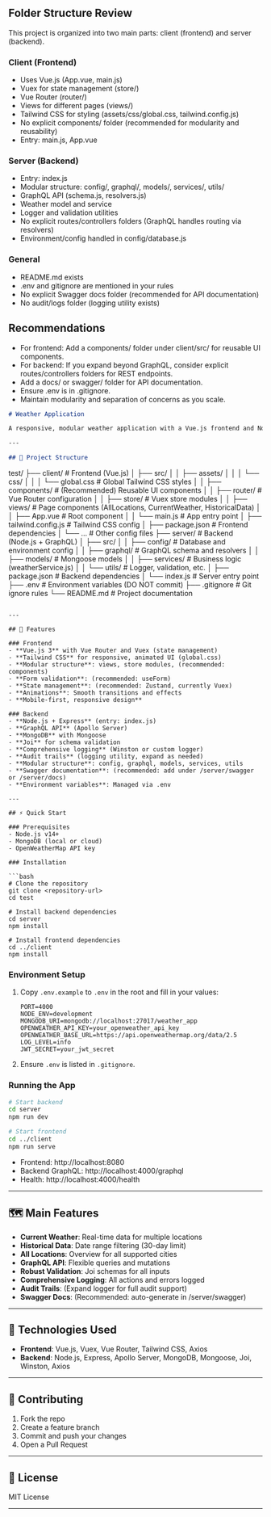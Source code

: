 

## Folder Structure Review

This project is organized into two main parts: client (frontend) and server (backend).

### Client (Frontend)
- Uses Vue.js (App.vue, main.js)
- Vuex for state management (store/)
- Vue Router (router/)
- Views for different pages (views/)
- Tailwind CSS for styling (assets/css/global.css, tailwind.config.js)
- No explicit components/ folder (recommended for modularity and reusability)
- Entry: main.js, App.vue

### Server (Backend)
- Entry: index.js
- Modular structure: config/, graphql/, models/, services/, utils/
- GraphQL API (schema.js, resolvers.js)
- Weather model and service
- Logger and validation utilities
- No explicit routes/controllers folders (GraphQL handles routing via resolvers)
- Environment/config handled in config/database.js

### General
- README.md exists
- .env and gitignore are mentioned in your rules
- No explicit Swagger docs folder (recommended for API documentation)
- No audit/logs folder (logging utility exists)

## Recommendations
- For frontend: Add a components/ folder under client/src/ for reusable UI components.
- For backend: If you expand beyond GraphQL, consider explicit routes/controllers folders for REST endpoints.
- Add a docs/ or swagger/ folder for API documentation.
- Ensure .env is in .gitignore.
- Maintain modularity and separation of concerns as you scale.


```markdown
# Weather Application

A responsive, modular weather application with a Vue.js frontend and Node.js GraphQL backend. Features real-time and historical weather data, robust validation, and comprehensive logging.

---

## 📁 Project Structure

```
test/
├── client/                  # Frontend (Vue.js)
│   ├── src/
│   │   ├── assets/
│   │   │   └── css/
│   │   │       └── global.css   # Global Tailwind CSS styles
│   │   ├── components/         # (Recommended) Reusable UI components
│   │   ├── router/             # Vue Router configuration
│   │   ├── store/              # Vuex store modules
│   │   ├── views/              # Page components (AllLocations, CurrentWeather, HistoricalData)
│   │   ├── App.vue             # Root component
│   │   └── main.js             # App entry point
│   ├── tailwind.config.js      # Tailwind CSS config
│   ├── package.json            # Frontend dependencies
│   └── ...                     # Other config files
├── server/                  # Backend (Node.js + GraphQL)
│   ├── src/
│   │   ├── config/             # Database and environment config
│   │   ├── graphql/            # GraphQL schema and resolvers
│   │   ├── models/             # Mongoose models
│   │   ├── services/           # Business logic (weatherService.js)
│   │   └── utils/              # Logger, validation, etc.
│   ├── package.json            # Backend dependencies
│   └── index.js                # Server entry point
├── .env                     # Environment variables (DO NOT commit)
├── .gitignore               # Git ignore rules
└── README.md                # Project documentation
```

---

## 🚀 Features

### Frontend
- **Vue.js 3** with Vue Router and Vuex (state management)
- **Tailwind CSS** for responsive, animated UI (global.css)
- **Modular structure**: views, store modules, (recommended: components)
- **Form validation**: (recommended: useForm)
- **State management**: (recommended: Zustand, currently Vuex)
- **Animations**: Smooth transitions and effects
- **Mobile-first, responsive design**

### Backend
- **Node.js + Express** (entry: index.js)
- **GraphQL API** (Apollo Server)
- **MongoDB** with Mongoose
- **Joi** for schema validation
- **Comprehensive logging** (Winston or custom logger)
- **Audit trails** (logging utility, expand as needed)
- **Modular structure**: config, graphql, models, services, utils
- **Swagger documentation**: (recommended: add under /server/swagger or /server/docs)
- **Environment variables**: Managed via .env

---

## ⚡ Quick Start

### Prerequisites
- Node.js v14+
- MongoDB (local or cloud)
- OpenWeatherMap API key

### Installation

```bash
# Clone the repository
git clone <repository-url>
cd test

# Install backend dependencies
cd server
npm install

# Install frontend dependencies
cd ../client
npm install
```

### Environment Setup

1. Copy `.env.example` to `.env` in the root and fill in your values:
   ```
   PORT=4000
   NODE_ENV=development
   MONGODB_URI=mongodb://localhost:27017/weather_app
   OPENWEATHER_API_KEY=your_openweather_api_key
   OPENWEATHER_BASE_URL=https://api.openweathermap.org/data/2.5
   LOG_LEVEL=info
   JWT_SECRET=your_jwt_secret
   ```

2. Ensure `.env` is listed in `.gitignore`.

### Running the App

```bash
# Start backend
cd server
npm run dev

# Start frontend
cd ../client
npm run serve
```

- Frontend: http://localhost:8080
- Backend GraphQL: http://localhost:4000/graphql
- Health: http://localhost:4000/health

---

## 🗺️ Main Features

- **Current Weather**: Real-time data for multiple locations
- **Historical Data**: Date range filtering (30-day limit)
- **All Locations**: Overview for all supported cities
- **GraphQL API**: Flexible queries and mutations
- **Robust Validation**: Joi schemas for all inputs
- **Comprehensive Logging**: All actions and errors logged
- **Audit Trails**: (Expand logger for full audit support)
- **Swagger Docs**: (Recommended: auto-generate in /server/swagger)

---

## 🧩 Technologies Used

- **Frontend**: Vue.js, Vuex, Vue Router, Tailwind CSS, Axios
- **Backend**: Node.js, Express, Apollo Server, MongoDB, Mongoose, Joi, Winston, Axios

---

## 📝 Contributing

1. Fork the repo
2. Create a feature branch
3. Commit and push your changes
4. Open a Pull Request

---

## 📄 License

MIT License

---



